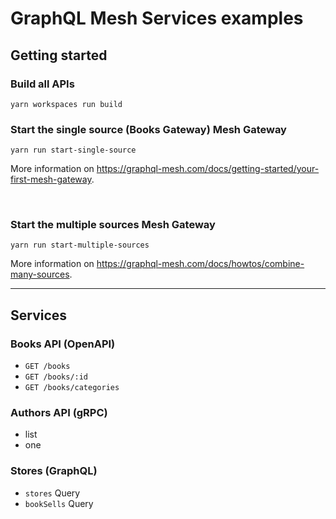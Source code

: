 # GraphQL Mesh Services examples

## Getting started


### Build all APIs

```
yarn workspaces run build
```

### Start the single source (Books Gateway) Mesh Gateway

```
yarn run start-single-source
```

More information on https://graphql-mesh.com/docs/getting-started/your-first-mesh-gateway.


<p>&nbsp;</p>

### Start the multiple sources Mesh Gateway

```
yarn run start-multiple-sources
```

More information on https://graphql-mesh.com/docs/howtos/combine-many-sources.

----

## Services

### Books API (OpenAPI)
- `GET /books`
- `GET /books/:id`
- `GET /books/categories`


### Authors API (gRPC)
- list
- one


### Stores (GraphQL)
- `stores` Query
- `bookSells` Query
